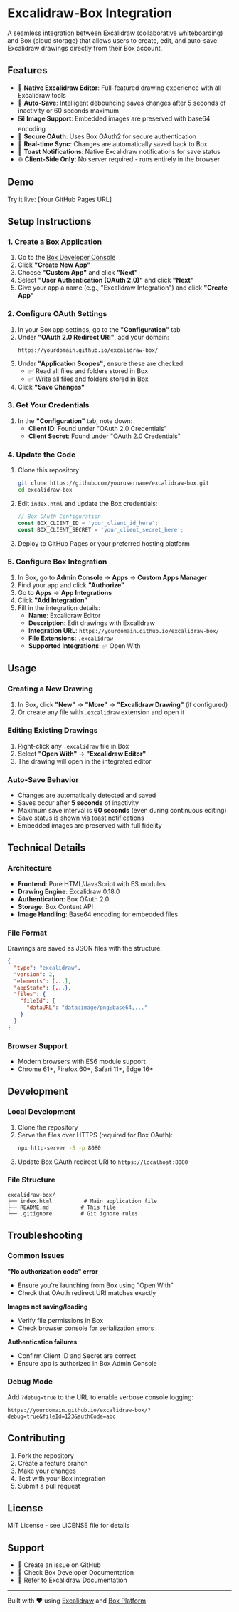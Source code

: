# Excalidraw-Box Integration

A seamless integration between Excalidraw (collaborative whiteboarding) and Box (cloud storage) that allows users to create, edit, and auto-save Excalidraw drawings directly from their Box account.

## Features

- 🎨 **Native Excalidraw Editor**: Full-featured drawing experience with all Excalidraw tools
- 💾 **Auto-Save**: Intelligent debouncing saves changes after 5 seconds of inactivity or 60 seconds maximum
- 🖼️ **Image Support**: Embedded images are preserved with base64 encoding
- 🔐 **Secure OAuth**: Uses Box OAuth2 for secure authentication
- 🔄 **Real-time Sync**: Changes are automatically saved back to Box
- 📱 **Toast Notifications**: Native Excalidraw notifications for save status
- 🌐 **Client-Side Only**: No server required - runs entirely in the browser

## Demo

Try it live: [Your GitHub Pages URL]

## Setup Instructions

### 1. Create a Box Application

1. Go to the [Box Developer Console](https://app.box.com/developers/console)
2. Click **"Create New App"**
3. Choose **"Custom App"** and click **"Next"**
4. Select **"User Authentication (OAuth 2.0)"** and click **"Next"**
5. Give your app a name (e.g., "Excalidraw Integration") and click **"Create App"**

### 2. Configure OAuth Settings

1. In your Box app settings, go to the **"Configuration"** tab
2. Under **"OAuth 2.0 Redirect URI"**, add your domain:
   ```
   https://yourdomain.github.io/excalidraw-box/
   ```
3. Under **"Application Scopes"**, ensure these are checked:
   - ✅ Read all files and folders stored in Box
   - ✅ Write all files and folders stored in Box
5. Click **"Save Changes"**

### 3. Get Your Credentials

1. In the **"Configuration"** tab, note down:
   - **Client ID**: Found under "OAuth 2.0 Credentials"
   - **Client Secret**: Found under "OAuth 2.0 Credentials"

### 4. Update the Code

1. Clone this repository:
   ```bash
   git clone https://github.com/yourusername/excalidraw-box.git
   cd excalidraw-box
   ```

2. Edit `index.html` and update the Box credentials:
   ```javascript
   // Box OAuth Configuration
   const BOX_CLIENT_ID = 'your_client_id_here';
   const BOX_CLIENT_SECRET = 'your_client_secret_here';
   ```

3. Deploy to GitHub Pages or your preferred hosting platform

### 5. Configure Box Integration

1. In Box, go to **Admin Console** → **Apps** → **Custom Apps Manager**
2. Find your app and click **"Authorize"**
3. Go to **Apps** → **App Integrations**
4. Click **"Add Integration"**
5. Fill in the integration details:
   - **Name**: Excalidraw Editor
   - **Description**: Edit drawings with Excalidraw
   - **Integration URL**: `https://yourdomain.github.io/excalidraw-box/`
   - **File Extensions**: `.excalidraw`
   - **Supported Integrations**: ✅ Open With

## Usage

### Creating a New Drawing

1. In Box, click **"New"** → **"More"** → **"Excalidraw Drawing"** (if configured)
2. Or create any file with `.excalidraw` extension and open it

### Editing Existing Drawings

1. Right-click any `.excalidraw` file in Box
2. Select **"Open With"** → **"Excalidraw Editor"**
3. The drawing will open in the integrated editor

### Auto-Save Behavior

- Changes are automatically detected and saved
- Saves occur after **5 seconds** of inactivity
- Maximum save interval is **60 seconds** (even during continuous editing)
- Save status is shown via toast notifications
- Embedded images are preserved with full fidelity

## Technical Details

### Architecture

- **Frontend**: Pure HTML/JavaScript with ES modules
- **Drawing Engine**: Excalidraw 0.18.0
- **Authentication**: Box OAuth 2.0
- **Storage**: Box Content API
- **Image Handling**: Base64 encoding for embedded files

### File Format

Drawings are saved as JSON files with the structure:
```json
{
  "type": "excalidraw",
  "version": 2,
  "elements": [...],
  "appState": {...},
  "files": {
    "fileId": {
      "dataURL": "data:image/png;base64,..."
    }
  }
}
```

### Browser Support

- Modern browsers with ES6 module support
- Chrome 61+, Firefox 60+, Safari 11+, Edge 16+

## Development

### Local Development

1. Clone the repository
2. Serve the files over HTTPS (required for Box OAuth):
   ```bash
   npx http-server -S -p 8080
   ```
3. Update Box OAuth redirect URI to `https://localhost:8080`

### File Structure

```
excalidraw-box/
├── index.html          # Main application file
├── README.md          # This file
└── .gitignore         # Git ignore rules
```

## Troubleshooting

### Common Issues

**"No authorization code" error**
- Ensure you're launching from Box using "Open With"
- Check that OAuth redirect URI matches exactly

**Images not saving/loading**
- Verify file permissions in Box
- Check browser console for serialization errors

**Authentication failures**
- Confirm Client ID and Secret are correct
- Ensure app is authorized in Box Admin Console

### Debug Mode

Add `?debug=true` to the URL to enable verbose console logging:
```
https://yourdomain.github.io/excalidraw-box/?debug=true&fileId=123&authCode=abc
```

## Contributing

1. Fork the repository
2. Create a feature branch
3. Make your changes
4. Test with your Box integration
5. Submit a pull request

## License

MIT License - see LICENSE file for details

## Support

- 📧 Create an issue on GitHub
- 📖 Check Box Developer Documentation
- 🎨 Refer to Excalidraw Documentation

---

Built with ❤️ using [Excalidraw](https://excalidraw.com/) and [Box Platform](https://developer.box.com/)